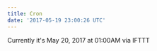 ```yaml
---
title: Cron
date: '2017-05-19 23:00:26 UTC'
---
```


Currently it's May 20, 2017 at 01:00AM
via IFTTT
